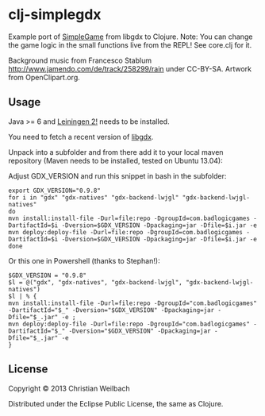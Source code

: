 # clj-simplegdx

Example port of [SimpleGame](https://code.google.com/p/libgdx/wiki/SimpleApp) from libgdx to Clojure. Note: You can change the game logic in the small functions live from the REPL! See core.clj for it.

Background music from Francesco Stablum http://www.jamendo.com/de/track/258299/rain under CC-BY-SA. Artwork from OpenClipart.org.

## Usage

Java >= 6 and [Leiningen 2!](http://leiningen.org/) needs to be installed.

You need to fetch a recent version of [libgdx](http://libgdx.badlogicgames.com/).

Unpack into a subfolder and from there add it to your local maven
repository (Maven needs to be installed, tested on Ubuntu 13.04):

Adjust GDX_VERSION and run this snippet in bash in the subfolder:

    export GDX_VERSION="0.9.8"
    for i in "gdx" "gdx-natives" "gdx-backend-lwjgl" "gdx-backend-lwjgl-natives"
    do
    mvn install:install-file -Durl=file:repo -DgroupId=com.badlogicgames -DartifactId=$i -Dversion=$GDX_VERSION -Dpackaging=jar -Dfile=$i.jar -e
    mvn deploy:deploy-file -Durl=file:repo -DgroupId=com.badlogicgames -DartifactId=$i -Dversion=$GDX_VERSION -Dpackaging=jar -Dfile=$i.jar -e
    done

Or this one in Powershell (thanks to Stephan!):

    $GDX_VERSION = "0.9.8"
    $l = @("gdx", "gdx-natives", "gdx-backend-lwjgl", "gdx-backend-lwjgl-natives")
    $l | % {
	mvn install:install-file -Durl=file:repo -DgroupId="com.badlogicgames" -DartifactId="$_" -Dversion="$GDX_VERSION" -Dpackaging=jar -Dfile="$_.jar" -e ;
	mvn deploy:deploy-file -Durl=file:repo -DgroupId="com.badlogicgames" -DartifactId="$_" -Dversion="$GDX_VERSION" -Dpackaging=jar -Dfile="$_.jar" -e
    }


## License

Copyright © 2013 Christian Weilbach

Distributed under the Eclipse Public License, the same as Clojure.
